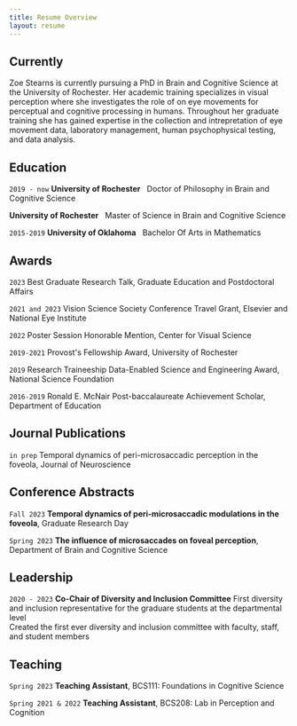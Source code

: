 ```yaml
---
title: Resume Overview
layout: resume
---
```


## Currently

Zoe Stearns is currently pursuing a PhD in Brain and Cognitive Science at the University of Rochester. Her academic training specializes in visual perception where she investigates the role of on eye movements for perceptual and cognitive processing in humans. Throughout her graduate training she has gained expertise in the collection and intrepretation of eye movement data, laboratory management, human psychophysical testing, and data analysis. 


## Education

`2019 - now`
__University of Rochester__ &nbsp;
Doctor of Philosophy in Brain and Cognitive Science 

__University of Rochester__ &nbsp;
Master of Science in Brain and Cognitive Science

`2015-2019`
__University of Oklahoma__ &nbsp;
Bachelor Of Arts in Mathematics

## Awards

`2023`
Best Graduate Research Talk, Graduate Education and Postdoctoral Affairs
 &nbsp;  

`2021 and 2023`
Vision Science Society Conference Travel Grant, Elsevier and National Eye Institute
 &nbsp;  

`2022`
Poster Session Honorable Mention, Center for Visual Science
 &nbsp;  

`2019-2021`
Provost's Fellowship Award, University of Rochester
 &nbsp;  

`2019`
Research Traineeship Data-Enabled Science and Engineering Award, National Science Foundation

`2016-2019`
Ronald E. McNair Post-baccalaureate Achievement Scholar, Department of Education

<!-- A list is also available [online](https://scholar.google.co.uk/citations?user=LTOTl0YAAAAJ) -->

## Journal Publications

`in prep`
Temporal dynamics of peri-microsaccadic perception in the foveola, Journal of Neuroscience

## Conference Abstracts

`Fall 2023`
__Temporal dynamics of peri-microsaccadic modulations in the foveola__, Graduate Research Day

`Spring 2023`
__The influence of microsaccades on foveal perception__, Department of Brain and Cognitive Science

## Leadership

`2020 - 2023`
__Co-Chair of Diversity and Inclusion Committee__
First diversity and inclusion representative for the graduare students at the departmental level &nbsp;  
Created the first ever diversity and inclusion committee with faculty, staff, and student members &nbsp;  

## Teaching 
`Spring 2023`
__Teaching Assistant__, BCS111: Foundations in Cognitive Science

`Spring 2021 & 2022`
__Teaching Assistant__, BCS208: Lab in Perception and Cognition




